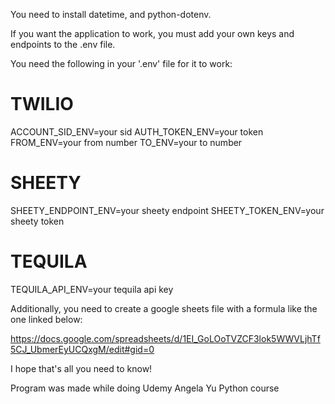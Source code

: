 You need to install datetime, and python-dotenv.

If you want the application to work, you must add your own keys and
endpoints to the .env file.


You need the following in your '.env' file for it to work:

# TWILIO
ACCOUNT_SID_ENV=your sid
AUTH_TOKEN_ENV=your token
FROM_ENV=your from number
TO_ENV=your to number

# SHEETY
SHEETY_ENDPOINT_ENV=your sheety endpoint
SHEETY_TOKEN_ENV=your sheety token

# TEQUILA
TEQUILA_API_ENV=your tequila api key

Additionally, you need to create a google sheets file with a formula
like the one linked below:

https://docs.google.com/spreadsheets/d/1EI_GoLOoTVZCF3lok5WWVLjhTf5CJ_UbmerEyUCQxgM/edit#gid=0

I hope that's all you need to know!

Program was made while doing Udemy Angela Yu Python course
